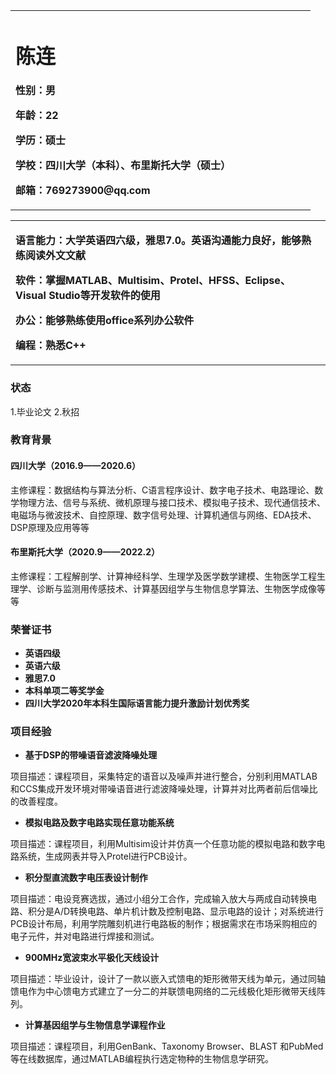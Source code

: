<table border="0">
  <tr>
    <td width="75%">
      <h1>陈连</h1>
      <p><b>性别：男</b></p>
      <p><b>年龄：22</b></p>
      <p><b>学历：硕士</b></p>
      <p><b>学校：四川大学（本科）、布里斯托大学（硕士）</b></p>
      <p><b>邮箱：769273900@qq.com</b></p>
    </td>
  </tr>
</table>

<table border="0">
  <tr>
    <td width="75%">
      <p><b>语言能力：大学英语四六级，雅思7.0。英语沟通能力良好，能够熟练阅读外文文献</b></p>
      <p><b>软件：掌握MATLAB、Multisim、Protel、HFSS、Eclipse、Visual Studio等开发软件的使用</b></p>
      <p><b>办公：能够熟练使用office系列办公软件</b></p>
      <p><b>编程：熟悉C++</b></p>
    </td>
  </tr>
</table>

### 状态
1.毕业论文
2.秋招

### 教育背景
#### 四川大学（2016.9——2020.6）
主修课程：数据结构与算法分析、C语言程序设计、数字电子技术、电路理论、数学物理方法、信号与系统、微机原理与接口技术、模拟电子技术、现代通信技术、电磁场与微波技术、自控原理、数字信号处理、计算机通信与网络、EDA技术、DSP原理及应用等等

#### 布里斯托大学（2020.9——2022.2）
主修课程：工程解剖学、计算神经科学、生理学及医学数学建模、生物医学工程生理学、诊断与监测用传感技术、计算基因组学与生物信息学算法、生物医学成像等等

### 荣誉证书
- **英语四级**
- **英语六级**
- **雅思7.0**
- **本科单项二等奖学金**
- **四川大学2020年本科生国际语言能力提升激励计划优秀奖**

### 项目经验
- **基于DSP的带噪语音滤波降噪处理**

项目描述：课程项目，采集特定的语音以及噪声并进行整合，分别利用MATLAB和CCS集成开发环境对带噪语音进行滤波降噪处理，计算并对比两者前后信噪比的改善程度。
- **模拟电路及数字电路实现任意功能系统**

项目描述：课程项目，利用Multisim设计并仿真一个任意功能的模拟电路和数字电路系统，生成网表并导入Protel进行PCB设计。
- **积分型直流数字电压表设计制作**

项目描述：电设竞赛选拔，通过小组分工合作，完成输入放大与两成自动转换电路、积分是A/D转换电路、单片机计数及控制电路、显示电路的设计；对系统进行PCB设计布局，利用学院雕刻机进行电路板的制作；根据需求在市场采购相应的电子元件，并对电路进行焊接和测试。
- **900MHz宽波束水平极化天线设计**

项目描述：毕业设计，设计了一款以嵌入式馈电的矩形微带天线为单元，通过同轴馈电作为中心馈电方式建立了一分二的并联馈电网络的二元线极化矩形微带天线阵列。
- **计算基因组学与生物信息学课程作业**

项目描述：课程项目，利用GenBank、Taxonomy Browser、BLAST 和PubMed等在线数据库，通过MATLAB编程执行选定物种的生物信息学研究。
